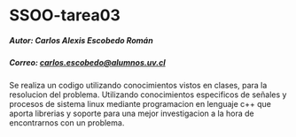 # SSOO-tarea03
##### Autor: Carlos Alexis Escobedo Román
##### Correo: carlos.escobedo@alumnos.uv.cl
Se realiza un codigo utilizando conocimientos vistos en clases, para la resolucion del problema. Utilizando conocimientos especificos de señales y procesos de sistema linux mediante programacion en lenguaje c++ que aporta librerias y soporte para una mejor investigacion a la hora de encontrarnos con un problema.
